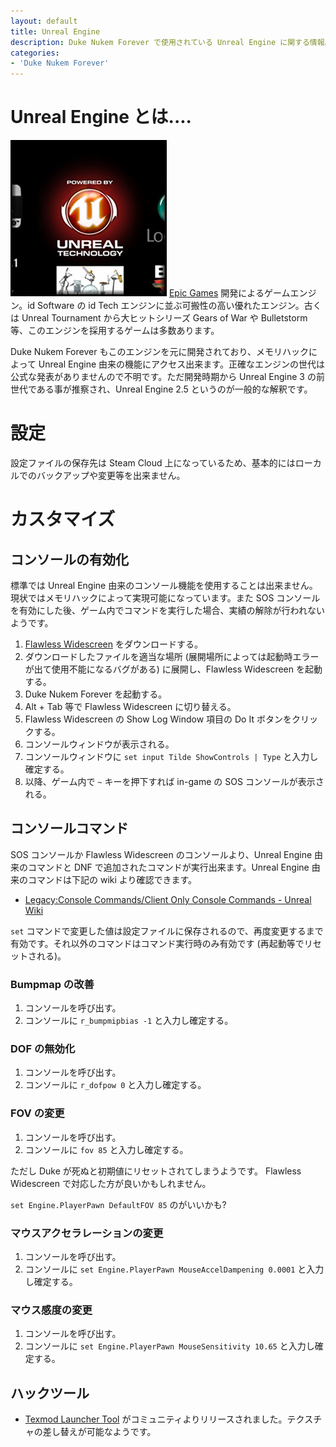 ```yaml
---
layout: default
title: Unreal Engine
description: Duke Nukem Forever で使用されている Unreal Engine に関する情報。
categories:
- 'Duke Nukem Forever'
---
```


Unreal Engine とは....
======================

![Unreal Engine ロゴ](./images/unrealengine.jpg)
[Epic Games](http://www.epicgames.com/) 開発によるゲームエンジン。id Software の id Tech エンジンに並ぶ可搬性の高い優れたエンジン。古くは Unreal Tournament から大ヒットシリーズ Gears of War や Bulletstorm 等、このエンジンを採用するゲームは多数あります。

Duke Nukem Forever もこのエンジンを元に開発されており、メモリハックによって Unreal Engine 由来の機能にアクセス出来ます。正確なエンジンの世代は公式な発表がありませんので不明です。ただ開発時期から Unreal Engine 3 の前世代である事が推察され、Unreal Engine 2.5 というのが一般的な解釈です。

設定
====

設定ファイルの保存先は Steam Cloud 上になっているため、基本的にはローカルでのバックアップや変更等を出来ません。

カスタマイズ
============

コンソールの有効化
------------------

標準では Unreal Engine 由来のコンソール機能を使用することは出来ません。現状ではメモリハックによって実現可能になっています。また SOS コンソールを有効にした後、ゲーム内でコマンドを実行した場合、実績の解除が行われないようです。

1. [Flawless Widescreen](http://www.flawlesswidescreen.org/) をダウンロードする。
2. ダウンロードしたファイルを適当な場所 (展開場所によっては起動時エラーが出て使用不能になるバグがある) に展開し、Flawless Widescreen を起動する。
3. Duke Nukem Forever を起動する。
4. Alt + Tab 等で Flawless Widescreen に切り替える。
5. Flawless Widescreen の Show Log Window 項目の Do It ボタンをクリックする。
6. コンソールウィンドウが表示される。
7. コンソールウィンドウに `set input Tilde ShowControls | Type` と入力し確定する。
8. 以降、ゲーム内で `~` キーを押下すれば in-game の SOS コンソールが表示される。

コンソールコマンド
------------------

SOS コンソールか Flawless Widescreen のコンソールより、Unreal Engine 由来のコマンドと DNF で追加されたコマンドが実行出来ます。Unreal Engine 由来のコマンドは下記の wiki より確認できます。

* [Legacy:Console Commands/Client Only Console Commands - Unreal Wiki](http://wiki.beyondunreal.com/Legacy:Console_Commands/Client_Only_Console_Commands)

`set` コマンドで変更した値は設定ファイルに保存されるので、再度変更するまで有効です。それ以外のコマンドはコマンド実行時のみ有効です (再起動等でリセットされる)。

### Bumpmap の改善

1. コンソールを呼び出す。
2. コンソールに `r_bumpmipbias -1` と入力し確定する。

### DOF の無効化

1. コンソールを呼び出す。
2. コンソールに `r_dofpow 0` と入力し確定する。

### FOV の変更

1. コンソールを呼び出す。
2. コンソールに `fov 85` と入力し確定する。

ただし Duke が死ぬと初期値にリセットされてしまうようです。 Flawless Widescreen で対応した方が良いかもしれません。

`set Engine.PlayerPawn DefaultFOV 85` のがいいかも?

### マウスアクセラレーションの変更

1. コンソールを呼び出す。
2. コンソールに `set Engine.PlayerPawn MouseAccelDampening 0.0001` と入力し確定する。

### マウス感度の変更

1. コンソールを呼び出す。
3. コンソールに `set Engine.PlayerPawn MouseSensitivity 10.65` と入力し確定する。

ハックツール
------------

* [Texmod Launcher Tool](http://forums.gearboxsoftware.com/showthread.php?t=126781) がコミュニティよりリリースされました。テクスチャの差し替えが可能なようです。
